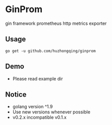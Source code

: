 # GinProm

gin framework prometheus http metrics exporter

## Usage 
```
go get -u github.com/huzhongqing/ginprom
```

## Demo
- Please read example dir
 
## Notice

- golang version ^1.9
- Use new versions whenever possible
- v0.2.x incompatible v0.1.x 